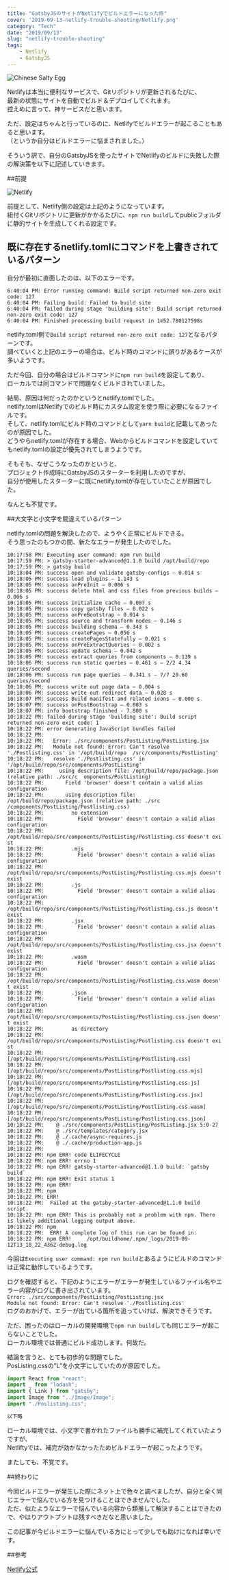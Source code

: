 ```yaml
---
title: "GatsbyJSのサイトがNetlifyでビルドエラーになった件"
cover: '2019-09-13-netlify-trouble-shooting/Netlify.png'
category: "Tech"
date: "2019/09/13"
slug: "netlify-trouble-shooting"
tags:
    - Netlify
    - GatsbyJS
---
```


![Chinese Salty Egg](./Netlify.png)

Netlifyは本当に便利なサービスで、Gitリポジトリが更新されるたびに、  
最新の状態にサイトを自動でビルド＆デプロイしてくれます。  
控えめに言って、神サービスだと思います。

ただ、設定はちゃんと行っているのに、Netlifyでビルドエラーが起こることもあると思います。  
（というか自分はビルドエラーに悩まされました。）

そういう訳で、自分のGatsbyJSを使ったサイトでNetlifyのビルドに失敗した際の解決策を以下に記述していきます。

##前提

![Netlify](./netlify-setting.png)

前提として、Netlify側の設定は上記のようになっています。  
紐付くGitリポジトリに更新がかかるたびに、`npm run build`してpublicフォルダに静的サイトを生成してくれる設定です。  


## 既に存在するnetlify.tomlにコマンドを上書きされているパターン

自分が最初に直面したのは、以下のエラーです。

```Netlify.log
6:40:04 PM: Error running command: Build script returned non-zero exit code: 127
6:40:04 PM: Failing build: Failed to build site
6:40:04 PM: failed during stage 'building site': Build script returned non-zero exit code: 127
6:40:04 PM: Finished processing build request in 1m52.780127598s
```

netlify.toml側で`Build script returned non-zero exit code: 127`となるパターンです。  
調べていくと上記のエラーの場合は、ビルド時のコマンドに誤りがあるケースが多いようです。  

ただ今回、自分の場合はビルドコマンドに`npm run build`を設定してあり、  
ローカルでは同コマンドで問題なくビルドされていました。

結局、原因は何だったのかというとnetlify.tomlでした。  
netlify.tomlはNetlifyでのビルド時にカスタム設定を使う際に必要になるファイルです。  
そして、netlify.tomlにビルド時のコマンドとして`yarn build`と記載してあったのが原因でした。  
どうやらnetlify.tomlが存在する場合、Webからビルドコマンドを設定していてもnetlify.tomlの設定が優先されてしまうようです。  

そもそも、なぜこうなったのかというと、  
プロジェクト作成時にGatsbyJSのスターターを利用したのですが、  
自分が使用したスターターに既にnetlify.tomlが存在していたことが原因でした。  

なんとも不覚です。

##大文字と小文字を間違えているパターン

netlify.tomlの問題を解決したので、ようやく正常にビルドできる。  
そう思ったのもつかの間、新たなエラーが発生したのでした。

```Netlify.error
10:17:58 PM: Executing user command: npm run build
10:17:59 PM: > gatsby-starter-advanced@1.1.0 build /opt/build/repo
10:17:59 PM: > gatsby build
10:18:04 PM: success open and validate gatsby-configs — 0.014 s
10:18:05 PM: success load plugins — 1.143 s
10:18:05 PM: success onPreInit — 0.006 s
10:18:05 PM: success delete html and css files from previous builds — 0.006 s
10:18:05 PM: success initialize cache — 0.007 s
10:18:05 PM: success copy gatsby files — 0.022 s
10:18:05 PM: success onPreBootstrap — 0.014 s
10:18:05 PM: success source and transform nodes — 0.146 s
10:18:05 PM: success building schema — 0.343 s
10:18:05 PM: success createPages — 0.056 s
10:18:05 PM: success createPagesStatefully — 0.021 s
10:18:05 PM: success onPreExtractQueries — 0.002 s
10:18:05 PM: success update schema — 0.042 s
10:18:05 PM: success extract queries from components — 0.139 s
10:18:06 PM: success run static queries — 0.461 s — 2/2 4.34 queries/second
10:18:06 PM: success run page queries — 0.341 s — 7/7 20.60 queries/second
10:18:06 PM: success write out page data — 0.004 s
10:18:06 PM: success write out redirect data — 0.028 s
10:18:07 PM: success Build manifest and related icons — 0.000 s
10:18:07 PM: success onPostBootstrap — 0.003 s
10:18:07 PM: info bootstrap finished - 7.800 s
10:18:22 PM: failed during stage 'building site': Build script returned non-zero exit code: 1
10:18:22 PM: error Generating JavaScript bundles failed
10:18:22 PM: 
10:18:22 PM:   Error: ./src/components/PostListing/PostListing.jsx
10:18:22 PM:   Module not found: Error: Can't resolve './Postlisting.css' in '/opt/build/repo  /src/components/PostListing'
10:18:22 PM:   resolve './Postlisting.css' in '/opt/build/repo/src/components/PostListing'
10:18:22 PM:     using description file: /opt/build/repo/package.json (relative path: ./src/c  omponents/PostListing)
10:18:22 PM:       Field 'browser' doesn't contain a valid alias configuration
10:18:22 PM:       using description file: /opt/build/repo/package.json (relative path: ./src  /components/PostListing/Postlisting.css)
10:18:22 PM:         no extension
10:18:22 PM:           Field 'browser' doesn't contain a valid alias configuration
10:18:22 PM:           /opt/build/repo/src/components/PostListing/Postlisting.css doesn't exi  st
10:18:22 PM:         .mjs
10:18:22 PM:           Field 'browser' doesn't contain a valid alias configuration
10:18:22 PM:           /opt/build/repo/src/components/PostListing/Postlisting.css.mjs doesn't   exist
10:18:22 PM:         .js
10:18:22 PM:           Field 'browser' doesn't contain a valid alias configuration
10:18:22 PM:           /opt/build/repo/src/components/PostListing/Postlisting.css.js doesn't   exist
10:18:22 PM:         .jsx
10:18:22 PM:           Field 'browser' doesn't contain a valid alias configuration
10:18:22 PM:           /opt/build/repo/src/components/PostListing/Postlisting.css.jsx doesn't   exist
10:18:22 PM:         .wasm
10:18:22 PM:           Field 'browser' doesn't contain a valid alias configuration
10:18:22 PM:           /opt/build/repo/src/components/PostListing/Postlisting.css.wasm doesn'  t exist
10:18:22 PM:         .json
10:18:22 PM:           Field 'browser' doesn't contain a valid alias configuration
10:18:22 PM:           /opt/build/repo/src/components/PostListing/Postlisting.css.json doesn'  t exist
10:18:22 PM:         as directory
10:18:22 PM:           /opt/build/repo/src/components/PostListing/Postlisting.css doesn't exi  st
10:18:22 PM:   [/opt/build/repo/src/components/PostListing/Postlisting.css]
10:18:22 PM:   [/opt/build/repo/src/components/PostListing/Postlisting.css.mjs]
10:18:22 PM:   [/opt/build/repo/src/components/PostListing/Postlisting.css.js]
10:18:22 PM:   [/opt/build/repo/src/components/PostListing/Postlisting.css.jsx]
10:18:22 PM:   [/opt/build/repo/src/components/PostListing/Postlisting.css.wasm]
10:18:22 PM:   [/opt/build/repo/src/components/PostListing/Postlisting.css.json]
10:18:22 PM:    @ ./src/components/PostListing/PostListing.jsx 5:0-27
10:18:22 PM:    @ ./src/templates/category.jsx
10:18:22 PM:    @ ./.cache/async-requires.js
10:18:22 PM:    @ ./.cache/production-app.js
10:18:22 PM: 
10:18:22 PM: npm ERR! code ELIFECYCLE
10:18:22 PM: npm ERR! errno 1
10:18:22 PM: npm ERR! gatsby-starter-advanced@1.1.0 build: `gatsby build`
10:18:22 PM: npm ERR! Exit status 1
10:18:22 PM: npm ERR!
10:18:22 PM: npm
10:18:22 PM: ERR!
10:18:22 PM:  Failed at the gatsby-starter-advanced@1.1.0 build script.
10:18:22 PM: npm ERR! This is probably not a problem with npm. There is likely additional logging output above.
10:18:22 PM: npm
10:18:22 PM:  ERR! A complete log of this run can be found in:
10:18:22 PM: npm ERR!     /opt/buildhome/.npm/_logs/2019-09-12T13_18_22_436Z-debug.log
```

今回は`Executing user command: npm run build`とあるようにビルドのコマンドは正常に動作しているようです。

ログを確認すると、下記のようにエラーがエラーが発生しているファイル名やエラー内容がログに書き出されています。  
`Error: ./src/components/PostListing/PostListing.jsx`  
`Module not found: Error: Can't resolve './Postlisting.css'`  
ログのおかげで、エラーが出ている箇所を追っていけば、解決できそうです。

ただ、困ったのはローカルの開発環境で`npm run build`しても同じエラーが起こらないことでした。  
ローカル環境では普通にビルド成功します。何故だ。

結論を言うと、とても初歩的な問題でした。  
PosListing.cssの”L”を小文字にしていたのが原因でした。

```PostListing.jsx
import React from "react";
import _ from "lodash";
import { Link } from "gatsby";
import Image from "../Image/Image";
import "./Poslisting.css";

以下略
```

ローカル環境では、小文字で書かれたファイルも勝手に補完してくれていたようですが、  
Netliftyでは、補完が効かなかったためビルドエラーが起こったようです。

またしても、不覚です。

##終わりに

今回ビルドエラーが発生した際にネット上で色々と調べましたが、自分と全く同じエラーで悩んでいる方を見つけることはできませんでした。  
ただ、似たようなエラーで悩んでいる内容から類推して解決することはできたので、やはりアウトプットは残すべきだなと思いました。

この記事が今ビルドエラーに悩んでいる方にとって少しでも助けになれば幸いです。

##参考

[Netlify公式](https://www.netlify.com)

